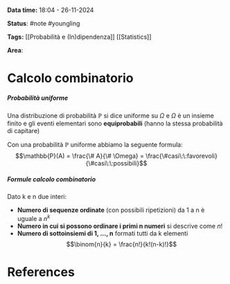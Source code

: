 **Data time:** 18:04 - 26-11-2024

**Status**: #note #youngling 

**Tags:** [[Probabilità e (In)dipendenza]] [[Statistics]]

**Area**: 
# Calcolo combinatorio

##### Probabilità uniforme
Una distribuzione di probabilità $\mathbb{P}$ si dice uniforme su $\Omega$ e $\Omega$ è un insieme finito e gli eventi elementari sono **equiprobabili** (hanno la stessa probabilità di capitare)

Con una probabilità $\mathbb{P}$ uniforme abbiamo la seguente formula:
$$\mathbb{P}(A) = \frac{\# A}{\# \Omega} = \frac{\#casi\:\:favorevoli}{\#casi\:\:possibili}$$
##### Formule calcolo combinatorio
Dato k e n due interi:
- **Numero di sequenze ordinate** (con possibili ripetizioni) da 1 a n è uguale a $n^k$ 
- **Numero in cui si possono ordinare i primi n numeri** si descrive come $n!$ 
- **Numero di sottoinsiemi di 1, ..., n** formati tutti da k elementi
$$\binom{n}{k} = \frac{n!}{k!(n-k)!}$$


# References